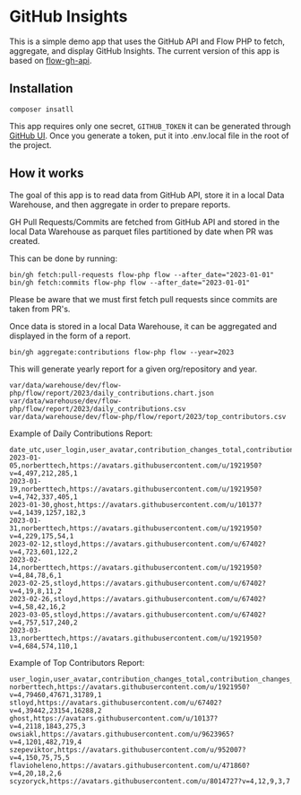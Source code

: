 # GitHub Insights 

This is a simple demo app that uses the GitHub API and Flow PHP to fetch, aggregate, and display GitHub Insights. 
The current version of this app is based on [flow-gh-api](https://github.com/stloyd/flow-gh-api).

## Installation

```console
composer insatll
```

This app requires only one secret, `GITHUB_TOKEN` it can be generated through [GitHub UI](https://github.com/settings/tokens).
Once you generate a token, put it into .env.local file in the root of the project.

## How it works 

The goal of this app is to read data from GitHub API, store it in a local Data Warehouse, and then aggregate in order 
to prepare reports. 

GH Pull Requests/Commits are fetched from GitHub API and stored in the local Data Warehouse as parquet files partitioned by date
when PR was created.

This can be done by running: 

```console
bin/gh fetch:pull-requests flow-php flow --after_date="2023-01-01"
bin/gh fetch:commits flow-php flow --after_date="2023-01-01"
```

Please be aware that we must first fetch pull requests since commits are taken from PR's.

Once data is stored in a local Data Warehouse, it can be aggregated and displayed in the form of a report. 

```console
bin/gh aggregate:contributions flow-php flow --year=2023
```

This will generate yearly report for a given org/repository and year. 

```console
var/data/warehouse/dev/flow-php/flow/report/2023/daily_contributions.chart.json
var/data/warehouse/dev/flow-php/flow/report/2023/daily_contributions.csv
var/data/warehouse/dev/flow-php/flow/report/2023/top_contributors.csv
```

Example of Daily Contributions Report:

```csv
date_utc,user_login,user_avatar,contribution_changes_total,contribution_changes_additions,contribution_changes_deletions,top_contributor_rank
2023-01-05,norberttech,https://avatars.githubusercontent.com/u/1921950?v=4,497,212,285,1
2023-01-19,norberttech,https://avatars.githubusercontent.com/u/1921950?v=4,742,337,405,1
2023-01-30,ghost,https://avatars.githubusercontent.com/u/10137?v=4,1439,1257,182,3
2023-01-31,norberttech,https://avatars.githubusercontent.com/u/1921950?v=4,229,175,54,1
2023-02-12,stloyd,https://avatars.githubusercontent.com/u/67402?v=4,723,601,122,2
2023-02-14,norberttech,https://avatars.githubusercontent.com/u/1921950?v=4,84,78,6,1
2023-02-25,stloyd,https://avatars.githubusercontent.com/u/67402?v=4,19,8,11,2
2023-02-26,stloyd,https://avatars.githubusercontent.com/u/67402?v=4,58,42,16,2
2023-03-05,stloyd,https://avatars.githubusercontent.com/u/67402?v=4,757,517,240,2
2023-03-13,norberttech,https://avatars.githubusercontent.com/u/1921950?v=4,684,574,110,1
```

Example of Top Contributors Report:

```csv
user_login,user_avatar,contribution_changes_total,contribution_changes_additions,contribution_changes_deletions,rank
norberttech,https://avatars.githubusercontent.com/u/1921950?v=4,79460,47671,31789,1
stloyd,https://avatars.githubusercontent.com/u/67402?v=4,39442,23154,16288,2
ghost,https://avatars.githubusercontent.com/u/10137?v=4,2118,1843,275,3
owsiakl,https://avatars.githubusercontent.com/u/9623965?v=4,1201,482,719,4
szepeviktor,https://avatars.githubusercontent.com/u/952007?v=4,150,75,75,5
flavioheleno,https://avatars.githubusercontent.com/u/471860?v=4,20,18,2,6
scyzoryck,https://avatars.githubusercontent.com/u/8014727?v=4,12,9,3,7
```

